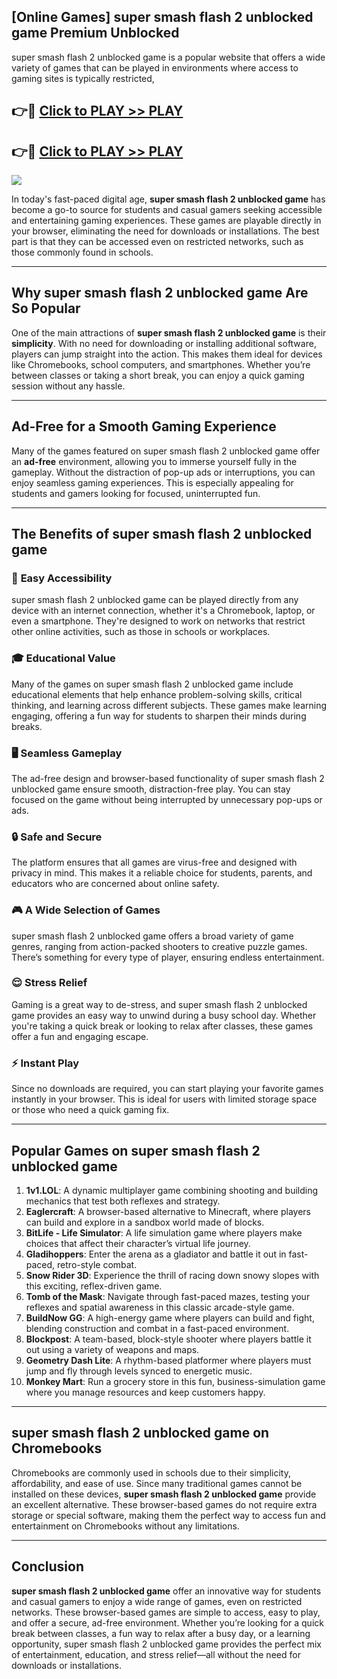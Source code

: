 ## [Online Games] super smash flash 2 unblocked game Premium Unblocked

super smash flash 2 unblocked game is a popular website that offers a wide variety of games that can be played in environments where access to gaming sites is typically restricted,


## 👉🔴 [Click to PLAY >> PLAY](http://us.freeplayer.one?title=super_smash_flash_2_unblocked_game&ref=G-22D)

## 👉🔴 [Click to PLAY >> PLAY](http://us.freeplayer.one?title=super_smash_flash_2_unblocked_game&ref=G-22D)


<a href="http://us.freeplayer.one?title=super_smash_flash_2_unblocked_game&ref=G-22D"><img src="https://clearcache.store/games.png"></a>

In today's fast-paced digital age, **super smash flash 2 unblocked game** has become a go-to source for students and casual gamers seeking accessible and entertaining gaming experiences. These games are playable directly in your browser, eliminating the need for downloads or installations. The best part is that they can be accessed even on restricted networks, such as those commonly found in schools.

---

## **Why super smash flash 2 unblocked game Are So Popular**

One of the main attractions of **super smash flash 2 unblocked game** is their **simplicity**. With no need for downloading or installing additional software, players can jump straight into the action. This makes them ideal for devices like Chromebooks, school computers, and smartphones. Whether you’re between classes or taking a short break, you can enjoy a quick gaming session without any hassle.

---

## **Ad-Free for a Smooth Gaming Experience**

Many of the games featured on super smash flash 2 unblocked game offer an **ad-free** environment, allowing you to immerse yourself fully in the gameplay. Without the distraction of pop-up ads or interruptions, you can enjoy seamless gaming experiences. This is especially appealing for students and gamers looking for focused, uninterrupted fun.

---

## **The Benefits of super smash flash 2 unblocked game**

### 🚪 **Easy Accessibility**
super smash flash 2 unblocked game can be played directly from any device with an internet connection, whether it's a Chromebook, laptop, or even a smartphone. They're designed to work on networks that restrict other online activities, such as those in schools or workplaces.

### 🎓 **Educational Value**
Many of the games on super smash flash 2 unblocked game include educational elements that help enhance problem-solving skills, critical thinking, and learning across different subjects. These games make learning engaging, offering a fun way for students to sharpen their minds during breaks.

### 🖥️ **Seamless Gameplay**
The ad-free design and browser-based functionality of super smash flash 2 unblocked game ensure smooth, distraction-free play. You can stay focused on the game without being interrupted by unnecessary pop-ups or ads.

### 🔒 **Safe and Secure**
The platform ensures that all games are virus-free and designed with privacy in mind. This makes it a reliable choice for students, parents, and educators who are concerned about online safety.

### 🎮 **A Wide Selection of Games**
super smash flash 2 unblocked game offers a broad variety of game genres, ranging from action-packed shooters to creative puzzle games. There’s something for every type of player, ensuring endless entertainment.

### 😌 **Stress Relief**
Gaming is a great way to de-stress, and super smash flash 2 unblocked game provides an easy way to unwind during a busy school day. Whether you're taking a quick break or looking to relax after classes, these games offer a fun and engaging escape.

### ⚡ **Instant Play**
Since no downloads are required, you can start playing your favorite games instantly in your browser. This is ideal for users with limited storage space or those who need a quick gaming fix.

---

## **Popular Games on super smash flash 2 unblocked game**

1. **1v1.LOL**: A dynamic multiplayer game combining shooting and building mechanics that test both reflexes and strategy.
2. **Eaglercraft**: A browser-based alternative to Minecraft, where players can build and explore in a sandbox world made of blocks.
3. **BitLife - Life Simulator**: A life simulation game where players make choices that affect their character’s virtual life journey.
4. **Gladihoppers**: Enter the arena as a gladiator and battle it out in fast-paced, retro-style combat.
5. **Snow Rider 3D**: Experience the thrill of racing down snowy slopes with this exciting, reflex-driven game.
6. **Tomb of the Mask**: Navigate through fast-paced mazes, testing your reflexes and spatial awareness in this classic arcade-style game.
7. **BuildNow GG**: A high-energy game where players can build and fight, blending construction and combat in a fast-paced environment.
8. **Blockpost**: A team-based, block-style shooter where players battle it out using a variety of weapons and maps.
9. **Geometry Dash Lite**: A rhythm-based platformer where players must jump and fly through levels synced to energetic music.
10. **Monkey Mart**: Run a grocery store in this fun, business-simulation game where you manage resources and keep customers happy.

---

## **super smash flash 2 unblocked game on Chromebooks**

Chromebooks are commonly used in schools due to their simplicity, affordability, and ease of use. Since many traditional games cannot be installed on these devices, **super smash flash 2 unblocked game** provide an excellent alternative. These browser-based games do not require extra storage or special software, making them the perfect way to access fun and entertainment on Chromebooks without any limitations.

---

## **Conclusion**

**super smash flash 2 unblocked game** offer an innovative way for students and casual gamers to enjoy a wide range of games, even on restricted networks. These browser-based games are simple to access, easy to play, and offer a secure, ad-free environment. Whether you’re looking for a quick break between classes, a fun way to relax after a busy day, or a learning opportunity, super smash flash 2 unblocked game provides the perfect mix of entertainment, education, and stress relief—all without the need for downloads or installations.